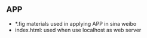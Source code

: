 ## APP

- *.fig materials used in applying APP in sina weibo
- index.html: used when use localhost as web server

